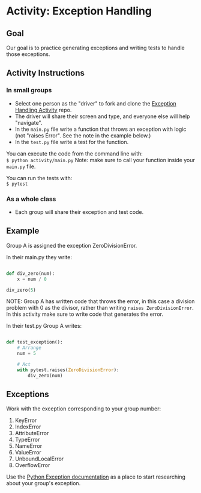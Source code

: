 # Activity: Exception Handling

## Goal

Our goal is to practice generating exceptions and writing tests to handle those exceptions.

## Activity Instructions

### In small groups

- Select one person as the "driver" to fork and clone the [Exception Handling Activity](https://github.com/AdaGold/ExceptionHandlingActivity) repo.
- The driver will share their screen and type, and everyone else will help "navigate".
- In the `main.py` file write a function that throws an exception with logic (not "raises Error".  See the note in the example below.)
- In the `test.py` file write a test for the function.

You can execute the code from the command line with:  
` $ python activity/main.py `
Note: make sure to call your function inside your `main.py` file.

You can run the tests with:  
` $ pytest `

### As a whole class

- Each group will share their exception and test code.

## Example 

Group A is assigned the exception ZeroDivisionError.

In their main.py they write:
```python

def div_zero(num):
    x = num / 0

div_zero(5)

```
NOTE: Group A has written code that throws the error, in this case a division problem with 0 as the divisor, rather than writing `raises ZeroDivisionError`.  In this activity make sure to write code that generates the error.

In their test.py Group A writes:
```python

def test_exception():
    # Arrange
    num = 5

    # Act
    with pytest.raises(ZeroDivisionError):
        div_zero(num)
```

## Exceptions

Work with the exception corresponding to your group number:
1. KeyError
1. IndexError
1. AttributeError
1. TypeError
1. NameError
1. ValueError
1. UnboundLocalError
1. OverflowError

Use the [Python Exception documentation](https://docs.python.org/3/library/exceptions.html) as a place to start researching about your group's exception.
